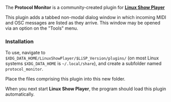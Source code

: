 
The **Protocol Monitor** is a community-created plugin for
**[Linux Show Player](https://github.com/FrancescoCeruti/linux-show-player)**

This plugin adds a tabbed non-modal dialog window in which incoming MIDI and OSC
messages are listed as they arrive. This window may be opened via an option on
the "Tools" menu.


### Installation

To use, navigate to `$XDG_DATA_HOME/LinuxShowPlayer/$LiSP_Version/plugins/` (on
most Linux systems `$XDG_DATA_HOME` is `~/.local/share`), and create a subfolder
named `protocol_monitor`.

Place the files comprising this plugin into this new folder.

When you next start **Linux Show Player**, the program should load this plugin
automatically.
